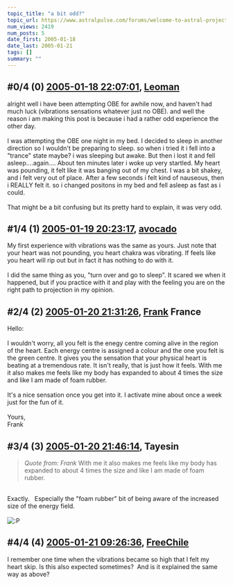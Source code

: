 ```yaml
---
topic_title: "a bit odd?"
topic_url: https://www.astralpulse.com/forums/welcome-to-astral-projection-experiences!/a-bit-odd
num_views: 2419
num_posts: 5
date_first: 2005-01-18
date_last: 2005-01-21
tags: []
summary: ""
---
```


## \#0/4 (0) [2005-01-18 22:07:01](https://www.astralpulse.com/forums/index.php?msg=143623), [Leoman](https://www.astralpulse.com/forums/profile/?u=7848)  ##
<section>
alright well i have been attempting OBE for awhile now, and haven't had much luck (vibrations sensations whatever just no OBE). and well the reason i am making this post is because i had a rather odd experience the other day.
<br>
<br>
I was attempting the OBE one night in my bed. I decided to sleep in another direction so I wouldn't be preparing to sleep. so when i tried it i fell into a "trance" state maybe? i was sleeping but awake. But then i lost it and fell asleep....again.... About ten minutes later i woke up very startled. My heart was pounding, it felt like it was banging out of my chest. I was a bit shakey, and i felt very out of place. After a few seconds i felt kind of nauseous, then i REALLY felt it. so i changed positons in my bed and fell asleep as fast as i could.
<br>
<br>
That might be a bit confusing but its pretty hard to explain, it was very odd.
</section>

## \#1/4 (1) [2005-01-19 20:23:17](https://www.astralpulse.com/forums/index.php?msg=143824), [avocado](https://www.astralpulse.com/forums/profile/?u=7830)  ##
<section>
My first experience with vibrations was the same as yours. Just note that your heart was not pounding, you heart chakra was vibrating. If feels like you heart will rip out but in fact it has nothing to do with it.
<br>
<br>
I did the same thing as you, "turn over and go to sleep". It scared we when it happened, but if you practice with it and play with the feeling you are on the right path to projection in my opinion.
</section>

## \#2/4 (2) [2005-01-20 21:31:26](https://www.astralpulse.com/forums/index.php?msg=144028), [Frank](https://www.astralpulse.com/forums/profile/?u=359) France ##
<section>
Hello:
<br>
<br>
I wouldn't worry, all you felt is the enegy centre coming alive in the region of the heart. Each energy centre is assigned a colour and the one you felt is the green centre. It gives you the sensation that your physical heart is beating at a tremendous rate. It isn't really, that is just how it feels. With me it also makes me feels like my body has expanded to about 4 times the size and like I am made of foam rubber.
<br>
<br>
It's a nice sensation once you get into it. I activate mine about once a week just for the fun of it.
<br>
<br>
Yours,
<br>
Frank
</section>

## \#3/4 (3) [2005-01-20 21:46:14](https://www.astralpulse.com/forums/index.php?msg=144029), Tayesin  ##
<section>
<blockquote class="bbc_standard_quote">
 <cite>
  Quote from: Frank
 </cite>
 With me it also makes me feels like my body has expanded to about 4 times the size and like I am made of foam rubber.
 <br>
</blockquote>
<br>
Exactly.   Especially the "foam rubber" bit of being aware of the increased size of the energy field.
<br>
<br>
<img alt=":P" class="smiley" src="https://www.astralpulse.com/forums/Smileys/fugue/tongue.png" title="Tongue"/>
</section>

## \#4/4 (4) [2005-01-21 09:26:36](https://www.astralpulse.com/forums/index.php?msg=144128), [FreeChile](https://www.astralpulse.com/forums/profile/?u=7724)  ##
<section>
I remember one time when the vibrations became so high that I felt my heart skip. Is this also expected sometimes?  And is it explained the same way as above?
</section>